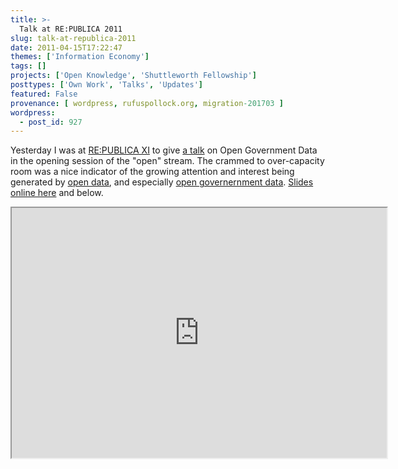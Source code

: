 ```yaml
---
title: >-
  Talk at RE:PUBLICA 2011
slug: talk-at-republica-2011
date: 2011-04-15T17:22:47
themes: ['Information Economy']
tags: []
projects: ['Open Knowledge', 'Shuttleworth Fellowship']
posttypes: ['Own Work', 'Talks', 'Updates']
featured: False
provenance: [ wordpress, rufuspollock.org, migration-201703 ]
wordpress:
  - post_id: 927
---
```


Yesterday I was at [RE:PUBLICA XI][republica] to give [a talk][talk] on Open Government Data in the opening session of the "open" stream. The crammed to over-capacity room was a nice indicator of the growing attention and interest being generated by [open data][opendata], and especially [open governernment data][ogd]. [Slides online here][slides] and below.

[talk]: http://re-publica.de/11/blog/panel/open-government-data-what-why-how/
[republica]: http://re-publica.de/11/
[opendata]: http://opendefinition.org/
[ogd]: http://opengovernmentdata.org/
[slides]: http://m.okfn.org/files/talks/republica_open_data_20110413/

<iframe src="http://m.okfn.org/files/talks/republica_open_data_20110413/" width="600px" height="400px;" style="margin-bottom: 20px;" ></iframe>


